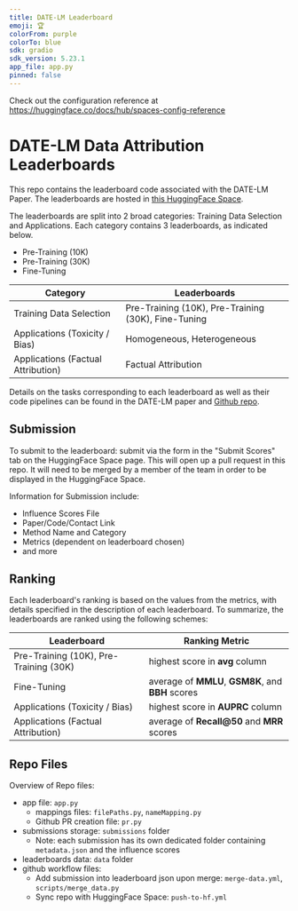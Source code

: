 ```yaml
---
title: DATE-LM Leaderboard
emoji: 🏆
colorFrom: purple
colorTo: blue
sdk: gradio
sdk_version: 5.23.1
app_file: app.py
pinned: false
---
```


Check out the configuration reference at https://huggingface.co/docs/hub/spaces-config-reference

# DATE-LM Data Attribution Leaderboards

This repo contains the leaderboard code associated with the DATE-LM Paper. The leaderboards
are hosted in [this HuggingFace Space](https://huggingface.co/spaces/DataAttributionEval/DATE-LM-Leaderboard).

The leaderboards are split into 2 broad categories: Training Data Selection and Applications.
Each category contains 3 leaderboards, as indicated below.

- Pre-Training (10K)
- Pre-Training (30K)
- Fine-Tuning

| Category                           | Leaderboards                                        |
| ---------------------------------- | --------------------------------------------------- |
| Training Data Selection            | Pre-Training (10K), Pre-Training (30K), Fine-Tuning |
| Applications (Toxicity / Bias)     | Homogeneous, Heterogeneous                          |
| Applications (Factual Attribution) | Factual Attribution                                 |

Details on the tasks corresponding to each leaderboard as well as their code pipelines
can be found in the DATE-LM paper and [Github repo](https://github.com/DataAttributionEval/DATE-LM).

## Submission

To submit to the leaderboard: submit via the form in the "Submit Scores" tab on the HuggingFace Space page. This will open up a pull request in this repo. It will need to be merged by a member of the team in order to be displayed in the HuggingFace Space.

Information for Submission include:

- Influence Scores File
- Paper/Code/Contact Link
- Method Name and Category
- Metrics (dependent on leaderboard chosen)
- and more

## Ranking

Each leaderboard's ranking is based on the values from the metrics, with details specified in the description of each leaderboard. To summarize, the leaderboards are ranked using the following schemes:

| Leaderboard                            | Ranking Metric                                     |
| -------------------------------------- | -------------------------------------------------- |
| Pre-Training (10K), Pre-Training (30K) | highest score in **avg** column                    |
| Fine-Tuning                            | average of **MMLU**, **GSM8K**, and **BBH** scores |
| Applications (Toxicity / Bias)         | highest score in **AUPRC** column                  |
| Applications (Factual Attribution)     | average of **Recall@50** and **MRR** scores        |

## Repo Files

Overview of Repo files:

- app file: `app.py`
  - mappings files: `filePaths.py`, `nameMapping.py`
  - Github PR creation file: `pr.py`
- submissions storage: `submissions` folder
  - Note: each submission has its own dedicated folder containing `metadata.json` and the influence scores
- leaderboards data: `data` folder
- github workflow files:
  - Add submission into leaderboard json upon merge: `merge-data.yml`, `scripts/merge_data.py`
  - Sync repo with HuggingFace Space: `push-to-hf.yml`
